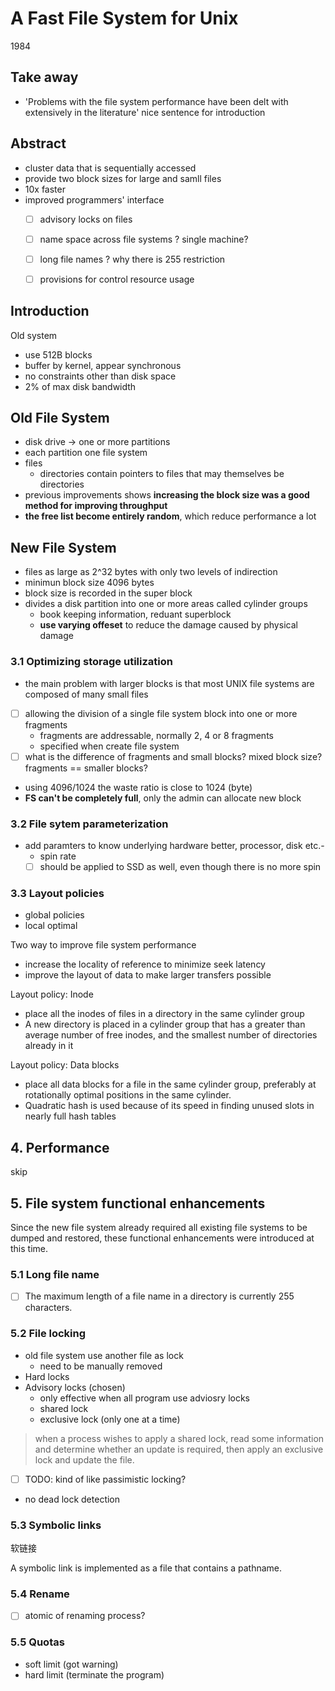 # A Fast File System for Unix

1984

## Take away

- 'Problems with the file system performance have been delt with extensively in the literature' nice sentence for introduction

## Abstract

- cluster data that is sequentially accessed
- provide two block sizes for large and samll files
- 10x faster
- improved programmers' interface
  - [ ] advisory locks on files
  - [ ] name space across file systems ? single machine?
  - [ ] long file names ? why there is 255 restriction
  - [ ] provisions for control resource usage


## Introduction

Old system

- use 512B blocks
- buffer by kernel, appear synchronous
- no constraints other than disk space
- 2% of max disk bandwidth

## Old File System

- disk drive -> one or more partitions
- each partition one file system
- files
  - directories contain pointers to files that may themselves be directories
- previous improvements shows **increasing the block size was a good method for improving throughput**
- **the free list become entirely random**, which reduce performance a lot

## New File System

- files as large as 2^32 bytes with only two levels of indirection
- minimun block size 4096 bytes
- block size is recorded in the super block
- divides a disk partition into one or more areas called cylinder groups
  - book keeping information, reduant superblock
  - **use varying offeset** to reduce the damage caused by physical damage

### 3.1 Optimizing storage utilization

- the main problem with larger blocks is that most UNIX file systems are composed of many small files
- [ ] allowing the division of a single file system block into one or more fragments
  - fragments are addressable, normally 2, 4 or 8 fragments
  - specified when create file system
- [ ] what is the difference of fragments and small blocks? mixed block size? fragments == smaller blocks?
- using 4096/1024 the waste ratio is close to 1024 (byte)
- **FS can't be completely full**, only the admin can allocate new block

### 3.2 File sytem parameterization

- add paramters to know underlying hardware better, processor, disk etc.-
  - spin rate
  - [ ] should be applied to SSD as well, even though there is no more spin

### 3.3 Layout policies

- global policies
- local optimal

Two way to improve file system performance

- increase the locality of reference to minimize seek latency
- improve the layout of data to make larger transfers possible

Layout policy: Inode

- place all the inodes of files in a directory in the same cylinder group
- A new directory is placed in a cylinder group that has a greater than average number of free inodes, and the smallest number of directories already in it

Layout policy: Data blocks

- place all data blocks for a file in the same cylinder group, preferably at rotationally
optimal positions in the same cylinder.
- Quadratic hash is used because of its speed in finding unused slots in nearly full hash tables

## 4. Performance

skip

## 5. File system functional enhancements

Since the new file system already required all existing file systems to be dumped and restored,
these functional enhancements were introduced at this time.


### 5.1 Long file name

- [ ] The maximum length of a file name in a directory is currently 255 characters.

### 5.2 File locking

- old file system use another file as lock
  - need to be manually removed
- Hard locks
- Advisory locks (chosen)
  - only effective when all program use adviosry locks
  - shared lock
  - exclusive lock (only one at a time)


> when a process wishes to apply a shared lock, read some information and determine whether an update is required, then apply an exclusive lock and update the file.
- [ ] TODO: kind of like passimistic locking?
- no dead lock detection

### 5.3 Symbolic links

软链接

A symbolic link is implemented as a file that contains a pathname.

### 5.4 Rename

- [ ] atomic of renaming process?

### 5.5 Quotas

- soft limit (got warning)
- hard limit (terminate the program)
